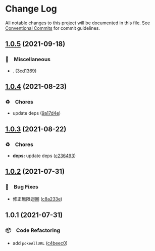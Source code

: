 # Change Log

All notable changes to this project will be documented in this file.
See [Conventional Commits](https://conventionalcommits.org) for commit guidelines.

## [1.0.5](https://github.com/bluelovers/ws-ipfs/compare/@lazy-ipfs/parse-ipfs-from-header@1.0.4...@lazy-ipfs/parse-ipfs-from-header@1.0.5) (2021-09-18)


### 🔖　Miscellaneous

* . ([3cd1369](https://github.com/bluelovers/ws-ipfs/commit/3cd1369d3d47541d145c774e94511f7e99d07f71))





## [1.0.4](https://github.com/bluelovers/ws-ipfs/compare/@lazy-ipfs/parse-ipfs-from-header@1.0.3...@lazy-ipfs/parse-ipfs-from-header@1.0.4) (2021-08-23)


### ♻️　Chores

* update deps ([9a17d4e](https://github.com/bluelovers/ws-ipfs/commit/9a17d4e55367a4fb17b4c1f65ed896ffbd593049))





## [1.0.3](https://github.com/bluelovers/ws-ipfs/compare/@lazy-ipfs/parse-ipfs-from-header@1.0.2...@lazy-ipfs/parse-ipfs-from-header@1.0.3) (2021-08-22)


### ♻️　Chores

* **deps:** update deps ([c236493](https://github.com/bluelovers/ws-ipfs/commit/c236493e8eb6014e3c2265492262cce1ac9c400c))





## [1.0.2](https://github.com/bluelovers/ws-ipfs/compare/@lazy-ipfs/parse-ipfs-from-header@1.0.1...@lazy-ipfs/parse-ipfs-from-header@1.0.2) (2021-07-31)


### 🐛　Bug Fixes

* 修正無限迴圈 ([c8a233e](https://github.com/bluelovers/ws-ipfs/commit/c8a233eb0382daed885a71ce638eb06c6e5ac1d0))





## 1.0.1 (2021-07-31)


### 📦　Code Refactoring

* add `pokeAllURL` ([c4beec0](https://github.com/bluelovers/ws-ipfs/commit/c4beec00bf8583caae3b3a0b4ebb057f02032710))
